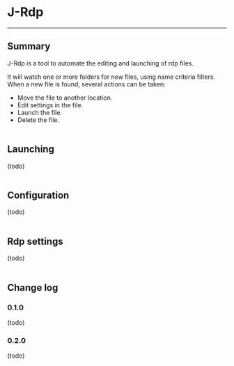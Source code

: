 # J-Rdp
---



## Summary
J-Rdp is a tool to automate the editing and launching of rdp files.

It will watch one or more folders for new files, using name criteria filters.\
When a new file is found, several actions can be taken:
- Move the file to another location.
- Edit settings in the file.
- Launch the file.
- Delete the file.
<br/><br/>



## Launching
(todo)
<br/><br/>



## Configuration
(todo)
<br/><br/>



## Rdp settings
(todo)
<br/><br/>



## Change log
### 0.1.0
(todo)

### 0.2.0
(todo)
